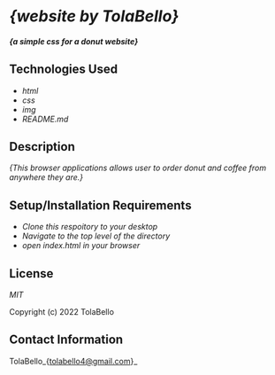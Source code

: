 
# _{website by TolaBello}_

#### _{a simple css for a donut website}_

## Technologies Used

* _html_
* _css_
* _img_
* _README.md_

## Description

_{This browser applications allows user to order donut and coffee from anywhere they are.}_

## Setup/Installation Requirements

* _Clone this respoitory to your desktop_
* _Navigate to the top level of the directory_
* _open index.html in your browser_

## License
_MIT_

Copyright (c) 2022 TolaBello

## Contact Information

TolaBello_{tolabello4@gmail.com}_